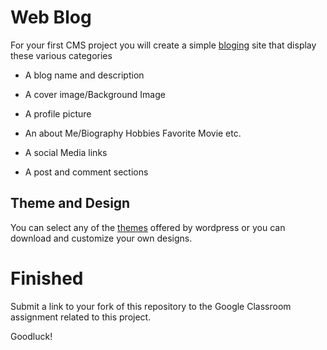 # Web Blog

For your first CMS project you will create a simple [bloging](https://wordpress.org/support/article/introduction-to-blogging/) site that display these various categories

* A blog name and description 

* A cover image/Background Image

* A profile picture

* An about Me/Biography
   Hobbies
   Favorite Movie
   etc.
   
* A social Media links

* A post and comment sections


## Theme and Design

You can select any of the [themes](https://wordpress.org/themes/) offered by wordpress or you can download and customize your own designs.

# Finished

Submit a link to your fork of this repository to the Google Classroom assignment related to this project.

Goodluck!



